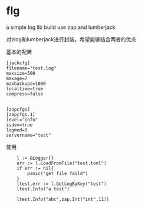 # flg
a simple log lib build use zap and lumberjack

对zlog和lumberjack进行封装。希望能够结合两者的优点

基本的配置
```
[jackcfg]
filename="test.log"
maxsize=500
maxage=7
maxbackups=1000
localtime=true
compress=false


[zapcfgs]
[zapcfgs.1]
level="info"
isdev=true
logmod=3
servername="test"
```

使用

```
	l := &Logger{}
	err := l.LoadFromFile("test.toml")
	if err != nil{
		panic("get file faild")
	}
	ltest,err := l.GetLogByKey("test")
	ltest.Info("a test")

	ltest.Info("abc",zap.Int("int",11))
```


